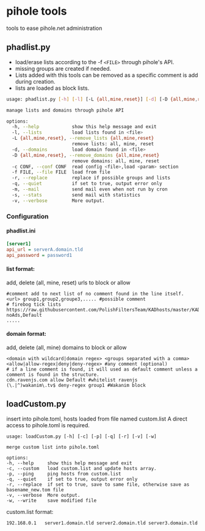 # pihole tools
tools to ease pihole.net administration

## phadlist.py

* load/erase lists according to the -f `<FILE>` through pihole's API.
* missing groups are created if needed.
* Lists added with this tools can be removed as a specific comment is add during creation.
* lists are loaded as block lists.

```bash
usage: phadlist.py [-h] [-l] [-L {all,mine,reset}] [-d] [-D {all,mine,reset}] [-c CONF] [-f FILE] [-r] [-q] [-m] [-s] [-v]

manage lists and domains through pihole API

options:
  -h, --help            show this help message and exit
  -l, --lists           load lists found in <file>
  -L {all,mine,reset}, --remove_lists {all,mine,reset}
                        remove lists: all, mine, reset
  -d, --domains         load domain found in <file>
  -D {all,mine,reset}, --remove_domains {all,mine,reset}
                        remove domains: all, mine, reset
  -c CONF, --conf CONF  read config <file>,load <param> section
  -f FILE, --file FILE  load from file
  -r, --replace         replace if possible groups and lists
  -q, --quiet           if set to true, output error only
  -m, --mail            send mail even when not run by cron
  -s, --stats           send mail with statistics
  -v, --verbose         More output.
```

### Configuration
#### phadlist.ini
```ini
[server1]
api_url = serverA.domain.tld
api_password = password1
```

#### list format:
add, delete (all, mine, reset) urls to block or allow
```
#comment add to next list of no comment found in the line itself.
<url> group1,group2,groupe3,..... #possible comment
# firebog tick lists
https://raw.githubusercontent.com/PolishFiltersTeam/KADhosts/master/KADhosts.txt noAds,Default
.....
```

#### domain format:
add, delete (all, mine) domains to block or allow
```
<domain with wildcard|domain regex> <groups separated with a comma> <allow|allow-regex|deny|deny-regex> #any comment (optional)
# if a line comment is found, it will used as default comment unless a comment is found in the structure.
cdn.ravenjs.com allow Default #whitelist ravenjs
(\.|^)wakanim\.tv$ deny-regex group1 #Wakanim block
```

## loadCustom.py

insert into pihole.toml, hosts loaded from file named custom.list
A direct access to pihole.toml is required.

```
usage: loadCustom.py [-h] [-c] [-p] [-q] [-r] [-v] [-w]

merge custom list into pihole.toml

options:
-h, --help     show this help message and exit
-c, --custom   load custom.list and update hosts array.
-p, --ping     ping hosts from custom.list
-q, --quiet    if set to true, output error only
-r, --replace  if set to true, save to same file, otherwise save as basename_new.tom file
-v, --verbose  More output.
-w, --write    save modified file
```

custom.list format:
```bash
192.168.0.1   server1.domain.tld server2.domain.tld server3.domain.tld
```